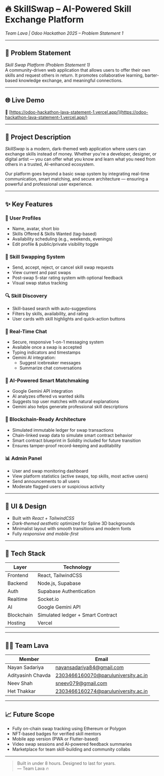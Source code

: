 # 🔥 SkillSwap – AI-Powered Skill Exchange Platform  
*Team Lava | Odoo Hackathon 2025 – Problem Statement 1*

---

## 🧩 Problem Statement  
*Skill Swap Platform (Problem Statement 1)*  
A community-driven web application that allows users to offer their own skills and request others in return. It promotes collaborative learning, barter-based knowledge exchange, and meaningful connections.

---

## 🌐 Live Demo  
🔗 [https://odoo-hackathon-lava-statement-1.vercel.app/](https://odoo-hackathon-lava-statement-1.vercel.app/)

---

## 🚀 Project Description  

*SkillSwap* is a modern, dark-themed web application where users can exchange skills instead of money. Whether you're a developer, designer, or digital artist — you can offer what you know and learn what you need from others in a trusted, AI-enhanced ecosystem.

Our platform goes beyond a basic swap system by integrating real-time communication, smart matching, and secure architecture — ensuring a powerful and professional user experience.

---

## ✨ Key Features

### 👤 User Profiles
- Name, avatar, short bio
- Skills Offered & Skills Wanted (tag-based)
- Availability scheduling (e.g., weekends, evenings)
- Edit profile & public/private visibility toggle

### 🔁 Skill Swapping System
- Send, accept, reject, or cancel skill swap requests
- View current and past swaps
- Post-swap 5-star rating system with optional feedback
- Visual swap status tracking

### 🔍 Skill Discovery
- Skill-based search with auto-suggestions
- Filters by skills, availability, and rating
- User cards with skill highlights and quick-action buttons

### 💬 Real-Time Chat
- Secure, responsive 1-on-1 messaging system
- Available once a swap is accepted
- Typing indicators and timestamps
- Gemini AI integration:
  - Suggest icebreaker messages
  - Summarize chat conversations

### 🤖 AI-Powered Smart Matchmaking
- Google Gemini API integration
- AI analyzes offered vs wanted skills
- Suggests top user matches with natural explanations
- Gemini also helps generate professional skill descriptions

### 🔐 Blockchain-Ready Architecture
- Simulated immutable ledger for swap transactions
- Chain-linked swap data to simulate smart contract behavior
- Smart contract blueprint in Solidity included for future transition
- Ensures tamper-proof record-keeping and auditability

### 📊 Admin Panel
- User and swap monitoring dashboard
- View platform statistics (active swaps, top skills, most active users)
- Send announcements to all users
- Moderate flagged users or suspicious activity

---

## 🎨 UI & Design

- Built with *React + TailwindCSS*
- *Dark-themed aesthetic* optimized for Spline 3D backgrounds
- Minimalist layout with smooth transitions and modern fonts
- Fully *responsive and mobile-first*

---

## 🧠 Tech Stack

| Layer      | Technology                          |
|------------|-------------------------------------|
| Frontend   | React, TailwindCSS                  |
| Backend    | Node.js, Supabase                   |
| Auth       | Supabase Authentication             |
| Realtime   | Socket.io                           |
| AI         | Google Gemini API                   |
| Blockchain | Simulated ledger + Smart Contract   |
| Hosting    | Vercel                              |

---

## 👨‍💻 Team Lava

| Member                | Email                                  |
|-----------------------|----------------------------------------|
| Nayan Sadariya        | nayansadariya84@gmail.com              |
| Adityasinh Chavda     | 2303466160070@paruluniversity.ac.in    |
| Neev Shah             | sneev079@gmail.com                     |
| Het Thakkar           | 2303466160274@paruluniversity.ac.in    |

---

## 📈 Future Scope
- Fully on-chain swap tracking using Ethereum or Polygon
- NFT-based badges for verified skill mentors
- Mobile app version (PWA or Flutter-based)
- Video swap sessions and AI-powered feedback summaries
- Marketplace for team skill-building and community collabs

---

> Built in under 8 hours. Designed to last for years.  
> — Team Lava 🔥
